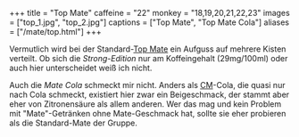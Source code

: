 +++
title = "Top Mate"
caffeine = "22"
monkey = "18,19,20,21,22,23"
images = ["top_1.jpg", "top_2.jpg"]
captions = ["Top Mate", "Top Mate Cola"]
aliases = ["/mate/top.html"]
+++

Vermutlich wird bei der Standard-[Top Mate](http://top-mate.de/) ein Aufguss auf mehrere Kisten verteilt. Ob sich
	die *Strong-Edition* nur am Koffeingehalt (29mg/100ml) oder auch hier unterscheidet weiß ich nicht.

Auch die *Mate Cola* schmeckt mir nicht. Anders als [CM](/mate/club.html)-Cola, die quasi nur nach Cola schmeckt,
	existiert hier zwar ein Beigeschmack, der stammt aber eher von Zitronensäure als allem anderen. Wer das mag und kein Problem
	mit "Mate"-Getränken ohne Mate-Geschmack hat, sollte sie eher probieren als die Standard-Mate der Gruppe.
